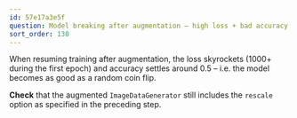 ```yaml
---
id: 57e17a3e5f
question: Model breaking after augmentation – high loss + bad accuracy
sort_order: 130
---
```


When resuming training after augmentation, the loss skyrockets (1000+ during the first epoch) and accuracy settles around 0.5 – i.e. the model becomes as good as a random coin flip.

**Check** that the augmented `ImageDataGenerator` still includes the `rescale` option as specified in the preceding step.